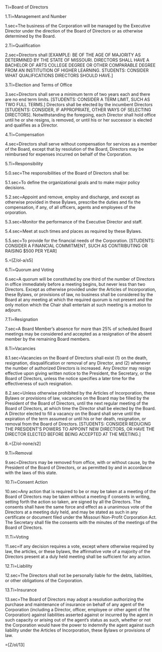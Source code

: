 Ti=Board of Directors

1.Ti=Management and Number

1.sec=The business of the Corporation will be managed by the Executive Director under the direction of the Board of Directors or as otherwise determined by the Board.

2.Ti=Qualification

2.sec=Directors shall [EXAMPLE:  BE OF THE AGE OF MAJORITY AS DETERMINED BY THE STATE OF MISSOURI.  DIRECTORS SHALL HAVE A BACHELOR OF ARTS COLLEGE DEGREE OR OTHER COMPARABLE DEGREE FROM AN INSTITUTION OF HIGHER LEARNING.  STUDENTS:  CONSIDER WHAT QUALIFICATIONS DIRECTORS SHOULD HAVE.]

3.Ti=Election and Terms of Office

3.sec=Directors shall serve a minimum term of two years each and there are no end term limits. [STUDENTS: CONSIDER A TERM LIMIT, SUCH AS TWO FULL TERMS.] Directors shall be elected by the incumbent Directors [STUDENTS: CONSIDER, IF APPROPRIATE, OTHER WAYS OF SELECTING DIRECTORS].  Notwithstanding the foregoing, each Director shall hold office until he or she resigns, is removed, or until his or her successor is elected and qualifies as a Director.

4.Ti=Compensation

4.sec=Directors shall serve without compensation for services as a member of the Board, except that by resolution of the Board, Directors may be reimbursed for expenses incurred on behalf of the Corporation.
	
5.Ti=Responsibility

5.0.sec=The responsibilities of the Board of Directors shall be:

5.1.sec=To define the organizational goals and to make major policy decisions.

5.2.sec=Appoint and remove, employ and discharge, and except as otherwise provided in these Bylaws, prescribe the duties and fix the compensation, if any, of all officers, agents and employees of the orporation.

5.3.sec=Monitor the performance of the Executive Director and staff.

5.4.sec=Meet at such times and places as required by these Bylaws.

5.5.sec=To provide for the financial needs of the Corporation.  [STUDENTS: CONSIDER A FINANCIAL COMMITMENT, SUCH AS CONTRIBUTING OR RAISING $500 PER YEAR]

5.=[Z/ol-a/s5]

6.Ti=Quorum and Voting

6.sec=A quorum will be constituted by one third of the number of Directors in office immediately before a meeting begins, but never less than two Directors.   Except as otherwise provided under the Articles of Incorporation, these Bylaws, or provisions of law, no business shall be considered by the Board at any meeting at which the required quorum is not present and the only motion which the Chair shall entertain at such meeting is a motion to adjourn.

7.Ti=Resignation

7.sec=A Board Member’s absence for more than 25% of scheduled Board meetings may be considered and accepted as a resignation of the absent member by the remaining Board members. 

8.Ti=Vacancies

8.1.sec=Vacancies on the Board of Directors shall exist (1) on the death, resignation, disqualification or removal of any Director, and (2) whenever the number of authorized Directors is increased.  Any Director may resign effective upon giving written notice to the President, the Secretary, or the Board of Directors, unless the notice specifies a later time for the effectiveness of such resignation.

8.2.sec=Unless otherwise prohibited by the Articles of Incorporation, these Bylaws or provisions of law, vacancies on the Board may be filled by the President of the Board of Directors, until the next regular meeting of the Board of Directors, at which time the Director shall be elected by the Board.  A Director elected to fill a vacancy on the Board shall serve until the expiration of the term assumed or until his or her death, resignation, or removal from the Board of Directors.  [STUDENTS:  CONSIDER REDUCING THE PRESIDENT’S POWERS TO APPOINT NEW DIRECTORS, OR HAVE THE DIRECTOR ELECTED BEFORE BEING ACCEPTED AT THE MEETING.]

8.=[Z/ol-none/s2]

9.Ti=Removal

9.sec=Directors may be removed from office, with or without cause, by the President of the Board of Directors, or as permitted by and in accordance with the laws of this state.
	
10.Ti=Consent Action

10.sec=Any action that is required to be or may be taken at a meeting of the Board of Directors may be taken without a meeting if consents in writing, setting forth the action so taken, are signed by all the Directors.  The consents shall have the same force and effect as a unanimous vote of the Directors at a meeting duly held, and may be stated as such in any certificate or document filed under the Missouri Non-Profit Corporation Act.  The Secretary shall file the consents with the minutes of the meetings of the Board of Directors.

11.Ti=Voting

11.sec=If any decision requires a vote, except where otherwise required by law, the articles, or these bylaws, the affirmative vote of a majority of the Directors present at a duly held meeting shall be sufficient for any action.  

12.Ti=Liability

12.sec=The Directors shall not be personally liable for the debts, liabilities, or other obligations of the Corporation.

13.Ti=Insurance

13.sec=The Board of Directors may adopt a resolution authorizing the purchase and maintenance of insurance on behalf of any agent of the Corporation (including a Director, officer, employee or other agent of the Corporation) against liabilities asserted against or incurred by the agent in such capacity or arising out of the agent’s status as such, whether or not the Corporation would have the power to indemnify the agent against such liability under the Articles of Incorporation, these Bylaws or provisions of law.

=[Z/ol/13]